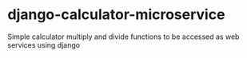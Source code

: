 # django-calculator-microservice
Simple calculator multiply and divide functions to be accessed as web services using django
